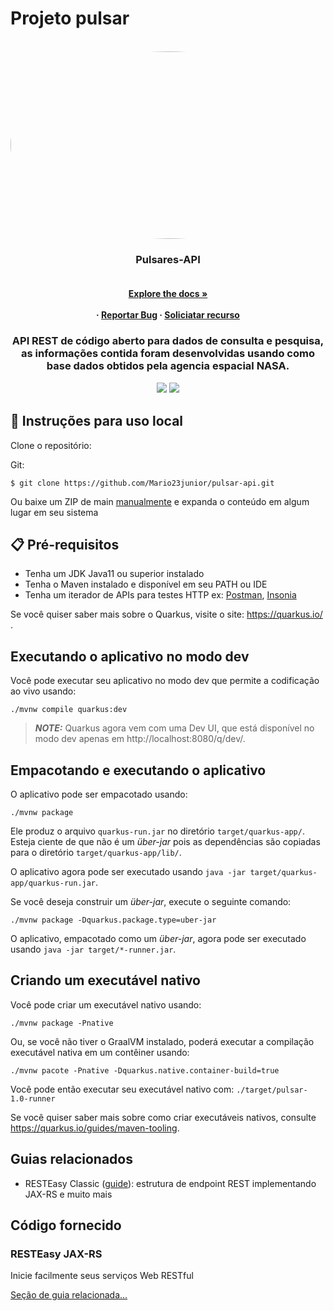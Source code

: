 # Projeto pulsar

 <div id="top"></div> 

<br />
<div align="center">
  <a href="logo.gif">
    <img src="logo/pulsar.gif" alt="Logo" width="840" height="300" style="border-radius: 50%"/>
  </a>

  
  <h3 align="center"> Pulsares-API</h3>

  <h4 align="center">
     <br />
    <a href="https://github.com/othneildrew/Best-README-Template"><strong>Explore the docs »</strong></a>
    <br />
    <br />
     ·
    <a href="">Reportar Bug</a>
    ·
    <a href="">Soliciatar recurso</a>
  </p>
</div>

 <h3 align="center">
API REST de código aberto para dados de consulta e pesquisa, as informações contida foram desenvolvidas usando como base dados obtidos pela agencia espacial NASA.
<p align="center">
 
<p align="center">
<img src="https://github.com/Mario23junior/pulsar-api/actions/workflows/pulsar.yml/badge.svg?branch=main"/>
<a href="https://en.wikipedia.org/wiki/Representational_state_transfer"><img src="https://img.shields.io/badge/interface%20-build-green.svg"></a>
</p>


## 🔩 Instruções para uso local

Clone o repositório:

Git:
```
$ git clone https://github.com/Mario23junior/pulsar-api.git
```
Ou baixe um ZIP de main [manualmente](https://github.com/Mario23junior/Galaxy-API/archive/refs/heads/main.zip) e expanda o conteúdo em algum lugar em seu sistema

## 📋  Pré-requisitos

* Tenha um JDK Java11 ou superior instalado
* Tenha o Maven instalado e disponível em seu PATH ou IDE
* Tenha um iterador de APIs para testes HTTP ex: [Postman](https://www.postman.com/downloads/), [Insonia](https://insomnia.rest/download)

 
Se você quiser saber mais sobre o Quarkus, visite o site: https://quarkus.io/ .

## Executando o aplicativo no modo dev

Você pode executar seu aplicativo no modo dev que permite a codificação ao vivo usando:
```script de shell
./mvnw compile quarkus:dev
```

> **_NOTE:_** Quarkus agora vem com uma Dev UI, que está disponível no modo dev apenas em http://localhost:8080/q/dev/.

## Empacotando e executando o aplicativo

O aplicativo pode ser empacotado usando:
```script de shell
./mvnw package
```
Ele produz o arquivo `quarkus-run.jar` no diretório `target/quarkus-app/`.
Esteja ciente de que não é um _über-jar_ pois as dependências são copiadas para o diretório `target/quarkus-app/lib/`.

O aplicativo agora pode ser executado usando `java -jar target/quarkus-app/quarkus-run.jar`.

Se você deseja construir um _über-jar_, execute o seguinte comando:
```script de shell
./mvnw package -Dquarkus.package.type=uber-jar
```

O aplicativo, empacotado como um _über-jar_, agora pode ser executado usando `java -jar target/*-runner.jar`.

## Criando um executável nativo

Você pode criar um executável nativo usando:
```script de shell
./mvnw package -Pnative
```

Ou, se você não tiver o GraalVM instalado, poderá executar a compilação executável nativa em um contêiner usando:
```script de shell
./mvnw pacote -Pnative -Dquarkus.native.container-build=true
```

Você pode então executar seu executável nativo com: `./target/pulsar-1.0-runner`

Se você quiser saber mais sobre como criar executáveis ​​nativos, consulte https://quarkus.io/guides/maven-tooling.

## Guias relacionados

- RESTEasy Classic ([guide](https://quarkus.io/guides/resteasy)): estrutura de endpoint REST implementando JAX-RS e muito mais

## Código fornecido

### RESTEasy JAX-RS

Inicie facilmente seus serviços Web RESTful

[Seção de guia relacionada...](https://quarkus.io/guides/getting-started#the-jax-rs-resources)
